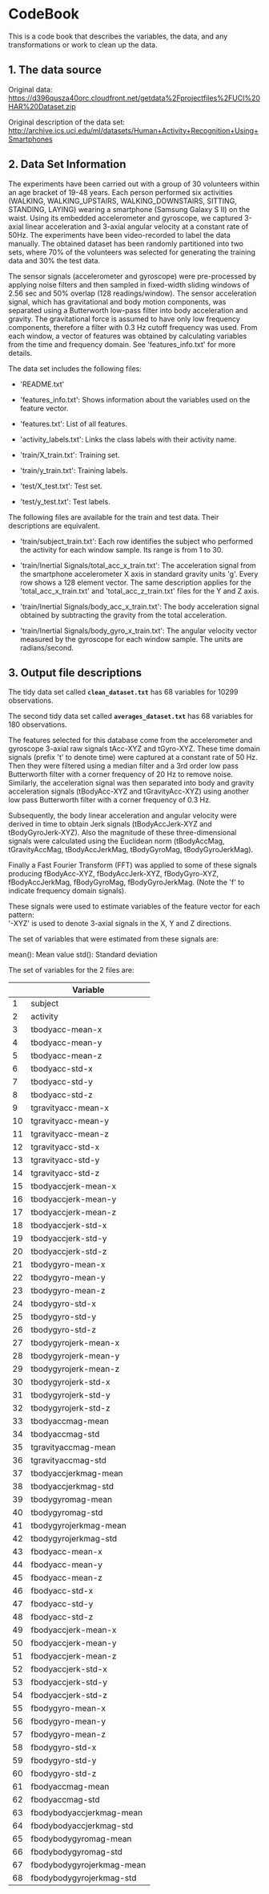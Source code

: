 # CodeBook

This is a code book that describes the variables, the data, and any transformations or work to clean up the data.

## 1. The data source

Original data: https://d396qusza40orc.cloudfront.net/getdata%2Fprojectfiles%2FUCI%20HAR%20Dataset.zip

Original description of the data set: http://archive.ics.uci.edu/ml/datasets/Human+Activity+Recognition+Using+Smartphones

## 2. Data Set Information

The experiments have been carried out with a group of 30 volunteers within an age bracket of 19-48 years. Each person performed six activities (WALKING, WALKING_UPSTAIRS, WALKING_DOWNSTAIRS, SITTING, STANDING, LAYING) wearing a smartphone (Samsung Galaxy S II) on the waist. Using its embedded accelerometer and gyroscope, we captured 3-axial linear acceleration and 3-axial angular velocity at a constant rate of 50Hz. The experiments have been video-recorded to label the data manually. The obtained dataset has been randomly partitioned into two sets, where 70% of the volunteers was selected for generating the training data and 30% the test data. 

The sensor signals (accelerometer and gyroscope) were pre-processed by applying noise filters and then sampled in fixed-width sliding windows of 2.56 sec and 50% overlap (128 readings/window). The sensor acceleration signal, which has gravitational and body motion components, was separated using a Butterworth low-pass filter into body acceleration and gravity. The gravitational force is assumed to have only low frequency components, therefore a filter with 0.3 Hz cutoff frequency was used. From each window, a vector of features was obtained by calculating variables from the time and frequency domain. See 'features_info.txt' for more details. 

The data set includes the following files:

- 'README.txt'

- 'features_info.txt': Shows information about the variables used on the feature vector.

- 'features.txt': List of all features.

- 'activity_labels.txt': Links the class labels with their activity name.

- 'train/X_train.txt': Training set.

- 'train/y_train.txt': Training labels.

- 'test/X_test.txt': Test set.

- 'test/y_test.txt': Test labels.

The following files are available for the train and test data. Their descriptions are equivalent. 

- 'train/subject_train.txt': Each row identifies the subject who performed the activity for each window sample. Its range is from 1 to 30. 

- 'train/Inertial Signals/total_acc_x_train.txt': The acceleration signal from the smartphone accelerometer X axis in standard gravity units 'g'. Every row shows a 128 element vector. The same description applies for the 'total_acc_x_train.txt' and 'total_acc_z_train.txt' files for the Y and Z axis. 

- 'train/Inertial Signals/body_acc_x_train.txt': The body acceleration signal obtained by subtracting the gravity from the total acceleration. 

- 'train/Inertial Signals/body_gyro_x_train.txt': The angular velocity vector measured by the gyroscope for each window sample. The units are radians/second.

## 3. Output file descriptions

The tidy data set called **`clean_dataset.txt`** has 68 variables for 10299 observations.

The second tidy data set called **`averages_dataset.txt`** has 68 variables for 180 observations.

The features selected for this database come from the accelerometer and gyroscope 3-axial raw signals tAcc-XYZ and tGyro-XYZ. These time domain signals (prefix 't' to denote time) were captured at a constant rate of 50 Hz. Then they were filtered using a median filter and a 3rd order low pass Butterworth filter with a corner frequency of 20 Hz to remove noise. Similarly, the acceleration signal was then separated into body and gravity acceleration signals (tBodyAcc-XYZ and tGravityAcc-XYZ) using another low pass Butterworth filter with a corner frequency of 0.3 Hz. 

Subsequently, the body linear acceleration and angular velocity were derived in time to obtain Jerk signals (tBodyAccJerk-XYZ and tBodyGyroJerk-XYZ). Also the magnitude of these three-dimensional signals were calculated using the Euclidean norm (tBodyAccMag, tGravityAccMag, tBodyAccJerkMag, tBodyGyroMag, tBodyGyroJerkMag). 

Finally a Fast Fourier Transform (FFT) was applied to some of these signals producing fBodyAcc-XYZ, fBodyAccJerk-XYZ, fBodyGyro-XYZ, fBodyAccJerkMag, fBodyGyroMag, fBodyGyroJerkMag. (Note the 'f' to indicate frequency domain signals). 

These signals were used to estimate variables of the feature vector for each pattern:  
'-XYZ' is used to denote 3-axial signals in the X, Y and Z directions.

The set of variables that were estimated from these signals are: 

mean(): Mean value
std(): Standard deviation

The set of variables for the 2 files are:

| |Variable              
--|--         
 1|subject	              
 2|activity	            
 3|tbodyacc-mean-x	      
 4|tbodyacc-mean-y	      
 5|tbodyacc-mean-z  
 6|tbodyacc-std-x	        
 7|tbodyacc-std-y	     
 8|tbodyacc-std-z	      
 9|tgravityacc-mean-x	  
10|tgravityacc-mean-y	  
11|tgravityacc-mean-z	  
12|tgravityacc-std-x	   
13|tgravityacc-std-y	    
14|tgravityacc-std-z	    
15|tbodyaccjerk-mean-x	  
16|tbodyaccjerk-mean-y	  
17|tbodyaccjerk-mean-z	  
18|tbodyaccjerk-std-x	  
19|tbodyaccjerk-std-y	  
20|tbodyaccjerk-std-z	  
21|tbodygyro-mean-x	    
22|tbodygyro-mean-y	    
23|tbodygyro-mean-z	    
24|tbodygyro-std-x	      
25|tbodygyro-std-y	      
26|tbodygyro-std-z	      
27|tbodygyrojerk-mean-x	    
28|tbodygyrojerk-mean-y	      
29|tbodygyrojerk-mean-z	    
30|tbodygyrojerk-std-x	     
31|tbodygyrojerk-std-y	    
32|tbodygyrojerk-std-z	      
33|tbodyaccmag-mean	      
34|tbodyaccmag-std	       
35|tgravityaccmag-mean       
36|tgravityaccmag-std        
37|tbodyaccjerkmag-mean       
38|tbodyaccjerkmag-std       
39|tbodygyromag-mean          
40|tbodygyromag-std          
41|tbodygyrojerkmag-mean    
42|tbodygyrojerkmag-std    
43|fbodyacc-mean-x            
44|fbodyacc-mean-y            
45|fbodyacc-mean-z           
46|fbodyacc-std-x               
47|fbodyacc-std-y              
48|fbodyacc-std-z              
49|fbodyaccjerk-mean-x          
50|fbodyaccjerk-mean-y         
51|fbodyaccjerk-mean-z        
52|fbodyaccjerk-std-x          
53|fbodyaccjerk-std-y         
54|fbodyaccjerk-std-z        
55|fbodygyro-mean-x         
56|fbodygyro-mean-y          
57|fbodygyro-mean-z         
58|fbodygyro-std-x         
59|fbodygyro-std-y          
60|fbodygyro-std-z        
61|fbodyaccmag-mean          
62|fbodyaccmag-std        
63|fbodybodyaccjerkmag-mean       
64|fbodybodyaccjerkmag-std       
65|fbodybodygyromag-mean        
66|fbodybodygyromag-std          
67|fbodybodygyrojerkmag-mean      
68|fbodybodygyrojerkmag-std        
